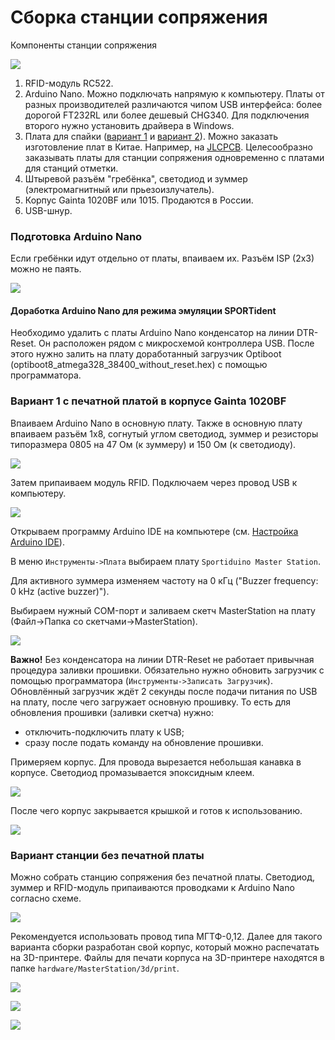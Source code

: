 # Сборка станции сопряжения

Компоненты станции сопряжения

![](/img/w01.jpg?raw=true)

1. RFID-модуль RC522.
2. Arduino Nano.
Можно подключать напрямую к компьютеру.
Платы от разных производителей различаются чипом USB интерфейса: более дорогой FT232RL или более дешевый CHG340.
Для подключения второго нужно установить драйвера в Windows.
3. Плата для спайки ([вариант 1](https://upverter.com/AlexanderVolikov/3fc0efdb2586988d/Sportiduino-reading-stantion/) и
[вариант 2](https://upverter.com/design/syakimov/4f7ec0e2d3b9c4e9/sportiduino-master-station/)).
Можно заказать изготовление плат в Китае. Например, на [JLCPCB](https://jlcpcb.com/).
Целесообразно заказывать платы для станции сопряжения одновременно с платами для станций отметки. 
4. Штыревой разъём "гребёнка", светодиод и зуммер (электромагнитный или прьезоизлучатель).
5. Корпус Gainta 1020BF или 1015. Продаются в России.
6. USB-шнур.

### Подготовка Arduino Nano

Если гребёнки идут отдельно от платы, впаиваем их.
Разъём ISP (2x3) можно не паять. 

![](/img/w02.jpg?raw=true)

#### Доработка Arduino Nano для режима эмуляции SPORTident

Необходимо удалить с платы Arduino Nano конденсатор на линии DTR-Reset.
Он расположен рядом с микросхемой контроллера USB.
После этого нужно залить на плату доработанный загрузчик Optiboot (optiboot8_atmega328_38400_without_reset.hex)
с помощью программатора.

### Вариант 1 с печатной платой в корпусе Gainta 1020BF

Впаиваем Arduino Nano в основную плату.
Также в основную плату впаиваем разъём 1x8, согнутый углом светодиод,
зуммер и резисторы типоразмера 0805 на 47 Ом (к зуммеру) и 150 Ом (к светодиоду).

![](/img/w03.jpg?raw=true)

Затем припаиваем модуль RFID. Подключаем через провод USB к компьютеру.

![](/img/w04.jpg?raw=true)

Открываем программу Arduino IDE на компьютере (см. [Настройка Arduino IDE](ArduinoIde.md)). 

В меню `Инструменты->Плата` выбираем плату `Sportiduino Master Station`.

Для активного зуммера изменяем частоту на 0 кГц ("Buzzer frequency: 0 kHz (active buzzer)").

Выбираем нужный COM-порт и заливаем скетч MasterStation на плату (Файл->Папка со скетчами->MasterStation).

![](/img/ArduinoIdeMasterSelect.png?raw=true)

**Важно!** Без конденсатора на линии DTR-Reset не работает привычная процедура заливки прошивки.
Обязательно нужно обновить загрузчик с помощью программатора (`Инструменты->Записать Загрузчик`).
Обновлённый загрузчик ждёт 2 секунды после подачи питания по USB на плату, после чего загружает основную прошивку.
То есть для обновления прошивки (заливки скетча) нужно:
- отключить-подключить плату к USB;
- сразу после подать команду на обновление прошивки.

Примеряем корпус. Для провода вырезается небольшая канавка в корпусе. Светодиод промазывается эпоксидным клеем.

![](/img/w05.jpg?raw=true)

После чего корпус закрывается крышкой и готов к использованию.

![](/img/w06.jpg?raw=true)

### Вариант станции без печатной платы

Можно собрать станцию сопряжения без печатной платы. Светодиод, зуммер и RFID-модуль припаиваются проводками к Arduino Nano согласно схеме.

![](/hardware/MasterStation/usb/sportiduino-master-scheme.png?raw=true)

Рекомендуется использовать провод типа МГТФ-0,12.
Далее для такого варианта сборки разработан свой корпус, который можно распечатать на 3D-принтере.
Файлы для печати корпуса на 3D-принтере находятся в папке `hardware/MasterStation/3d/print`.

![](/img/MasterStationBoxTop.jpg?raw=true)

![](/img/MasterStationBoxBot.jpg?raw=true)

![](/img/MasterStationInBox.jpg?raw=true)

